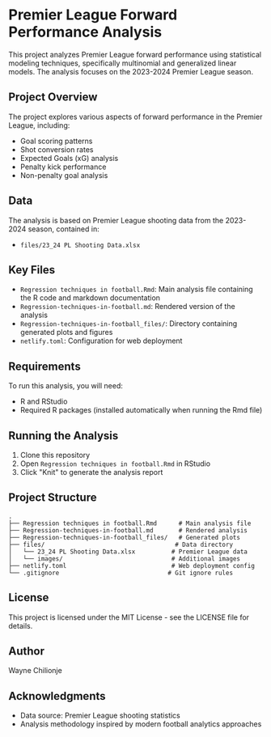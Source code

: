 # Premier League Forward Performance Analysis

This project analyzes Premier League forward performance using statistical modeling techniques, specifically multinomial and generalized linear models. The analysis focuses on the 2023-2024 Premier League season.

## Project Overview

The project explores various aspects of forward performance in the Premier League, including:
- Goal scoring patterns
- Shot conversion rates
- Expected Goals (xG) analysis
- Penalty kick performance
- Non-penalty goal analysis

## Data

The analysis is based on Premier League shooting data from the 2023-2024 season, contained in:
- `files/23_24 PL Shooting Data.xlsx`

## Key Files

- `Regression techniques in football.Rmd`: Main analysis file containing the R code and markdown documentation
- `Regression-techniques-in-football.md`: Rendered version of the analysis
- `Regression-techniques-in-football_files/`: Directory containing generated plots and figures
- `netlify.toml`: Configuration for web deployment

## Requirements

To run this analysis, you will need:
- R and RStudio
- Required R packages (installed automatically when running the Rmd file)

## Running the Analysis

1. Clone this repository
2. Open `Regression techniques in football.Rmd` in RStudio
3. Click "Knit" to generate the analysis report

## Project Structure

```
.
├── Regression techniques in football.Rmd      # Main analysis file
├── Regression-techniques-in-football.md       # Rendered analysis
├── Regression-techniques-in-football_files/   # Generated plots
├── files/                                    # Data directory
│   └── 23_24 PL Shooting Data.xlsx          # Premier League data
│   └── images/                              # Additional images
├── netlify.toml                             # Web deployment config
└── .gitignore                              # Git ignore rules
```

## License

This project is licensed under the MIT License - see the LICENSE file for details.

## Author

Wayne Chilionje

## Acknowledgments

- Data source: Premier League shooting statistics
- Analysis methodology inspired by modern football analytics approaches
